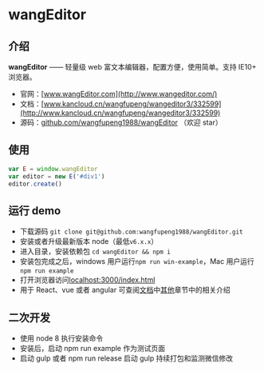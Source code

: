 # wangEditor
## 介绍
**wangEditor** —— 轻量级 web 富文本编辑器，配置方便，使用简单。支持 IE10+ 浏览器。
- 官网：[www.wangEditor.com](http://www.wangeditor.com/)
- 文档：[www.kancloud.cn/wangfupeng/wangeditor3/332599](http://www.kancloud.cn/wangfupeng/wangeditor3/332599)
- 源码：[github.com/wangfupeng1988/wangEditor](https://github.com/wangfupeng1988/wangEditor) （欢迎 star）

## 使用

```javascript
var E = window.wangEditor
var editor = new E('#div1')
editor.create()
```
## 运行 demo

- 下载源码 `git clone git@github.com:wangfupeng1988/wangEditor.git`
- 安装或者升级最新版本 node（最低`v6.x.x`）
- 进入目录，安装依赖包 `cd wangEditor && npm i`
- 安装包完成之后，windows 用户运行`npm run win-example`，Mac 用户运行`npm run example`
- 打开浏览器访问[localhost:3000/index.html](http://localhost:3000/index.html)
- 用于 React、vue 或者 angular 可查阅[文档](http://www.kancloud.cn/wangfupeng/wangeditor3/332599)中[其他](https://www.kancloud.cn/wangfupeng/wangeditor3/335783)章节中的相关介绍

## 二次开发
- 使用 node 8 执行安装命令
- 安装后，启动 npm run example 作为测试页面
- 启动 gulp 或者 npm run release 启动 gulp 持续打包和监测微信修改



 
